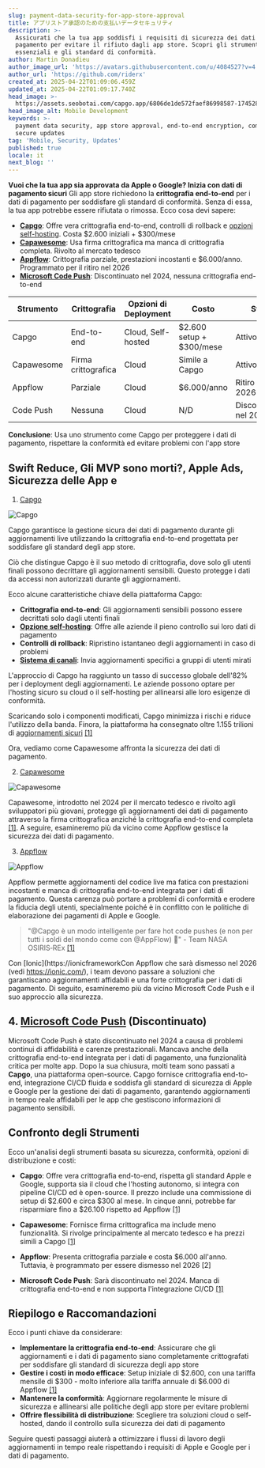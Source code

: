 ```yaml
---
slug: payment-data-security-for-app-store-approval
title: アプリストア承認のための支払いデータセキュリティ
description: >-
  Assicurati che la tua app soddisfi i requisiti di sicurezza dei dati di
  pagamento per evitare il rifiuto dagli app store. Scopri gli strumenti
  essenziali e gli standard di conformità.
author: Martin Donadieu
author_image_url: 'https://avatars.githubusercontent.com/u/4084527?v=4'
author_url: 'https://github.com/riderx'
created_at: 2025-04-22T01:09:06.459Z
updated_at: 2025-04-22T01:09:17.740Z
head_image: >-
  https://assets.seobotai.com/capgo.app/6806de1de572faef86998587-1745284157740.jpg
head_image_alt: Mobile Development
keywords: >-
  payment data security, app store approval, end-to-end encryption, compliance,
  secure updates
tag: 'Mobile, Security, Updates'
published: true
locale: it
next_blog: ''
---
```


**Vuoi che la tua app sia approvata da Apple o Google? Inizia con dati di pagamento sicuri** Gli app store richiedono la **crittografia end-to-end** per i dati di pagamento per soddisfare gli standard di conformità. Senza di essa, la tua app potrebbe essere rifiutata o rimossa. Ecco cosa devi sapere:

-   **[Capgo](https://capgoapp/)**: Offre vera crittografia end-to-end, controlli di rollback e [opzioni self-hosting](https://capgoapp/blog/self-hosted-capgo/). Costa $2.600 iniziali + $300/mese
-   **[Capawesome](https://capawesomeio/)**: Usa firma crittografica ma manca di crittografia completa. Rivolto al mercato tedesco
-   **[Appflow](https://ionicio/appflow/live-updates)**: Crittografia parziale, prestazioni incostanti e $6.000/anno. Programmato per il ritiro nel 2026
-   **[Microsoft Code Push](https://wwwredditcom/r/reactnative/comments/1dsorxn/end_of_appcenter_x_codepush_for_2025_march/)**: Discontinuato nel 2024, nessuna crittografia end-to-end

| **Strumento** | **Crittografia** | **Opzioni di Deployment** | **Costo** | **Stato** |
| --- | --- | --- | --- | --- |
| Capgo | End-to-end | Cloud, Self-hosted | $2.600 setup + $300/mese | Attivo |
| Capawesome | Firma crittografica | Cloud | Simile a Capgo | Attivo |
| Appflow | Parziale | Cloud | $6.000/anno | Ritiro nel 2026 |
| Code Push | Nessuna | Cloud | N/D | Discontinuato nel 2024 |

**Conclusione**: Usa uno strumento come Capgo per proteggere i dati di pagamento, rispettare la conformità ed evitare problemi con l'app store

## Swift Reduce, Gli MVP sono morti?, Apple Ads, Sicurezza delle App e

<Steps>

1. [Capgo](https://capgoapp/)

![Capgo](https://assetsseobotaicom/capgoapp/6806de1de572faef86998587/3963f7973abbc5791f2fae6e45924907jpg)

Capgo garantisce la gestione sicura dei dati di pagamento durante gli aggiornamenti live utilizzando la crittografia end-to-end progettata per soddisfare gli standard degli app store.

Ciò che distingue Capgo è il suo metodo di crittografia, dove solo gli utenti finali possono decrittare gli aggiornamenti sensibili. Questo protegge i dati da accessi non autorizzati durante gli aggiornamenti.

Ecco alcune caratteristiche chiave della piattaforma Capgo:

-   **Crittografia end-to-end**: Gli aggiornamenti sensibili possono essere decrittati solo dagli utenti finali
-   **[Opzione self-hosting](https://capgoapp/blog/self-hosted-capgo/)**: Offre alle aziende il pieno controllo sui loro dati di pagamento
-   **Controlli di rollback**: Ripristino istantaneo degli aggiornamenti in caso di problemi
-   **[Sistema di canali](https://capgoapp/docs/plugin/cloud-mode/channel-system/)**: Invia aggiornamenti specifici a gruppi di utenti mirati

L'approccio di Capgo ha raggiunto un tasso di successo globale dell'82% per i deployment degli aggiornamenti. Le aziende possono optare per l'hosting sicuro su cloud o il self-hosting per allinearsi alle loro esigenze di conformità.

Scaricando solo i componenti modificati, Capgo minimizza i rischi e riduce l'utilizzo della banda. Finora, la piattaforma ha consegnato oltre 1.155 trilioni di [aggiornamenti sicuri](https://capgoapp/docs/plugin/cloud-mode/hybrid-update/) [\[1\]](https://capgoapp/)

Ora, vediamo come Capawesome affronta la sicurezza dei dati di pagamento.

2. [Capawesome](https://capawesomeio/)

![Capawesome](https://assetsseobotaicom/capgoapp/6806de1de572faef86998587/04d155e1ac5e3041660c0e8da59e2e54jpg)

Capawesome, introdotto nel 2024 per il mercato tedesco e rivolto agli sviluppatori più giovani, protegge gli aggiornamenti dei dati di pagamento attraverso la firma crittografica anziché la crittografia end-to-end completa [\[1\]](https://capgoapp/). A seguire, esamineremo più da vicino come Appflow gestisce la sicurezza dei dati di pagamento.

3. [Appflow](https://ionicio/appflow/live-updates)

![Appflow](https://assetsseobotaicom/capgoapp/6806de1de572faef86998587/f6bc7b408415ab449b606f457e137ee1jpg)

Appflow permette aggiornamenti del codice live ma fatica con prestazioni incostanti e manca di crittografia end-to-end integrata per i dati di pagamento. Questa carenza può portare a problemi di conformità e erodere la fiducia degli utenti, specialmente poiché è in conflitto con le politiche di elaborazione dei pagamenti di Apple e Google.

> "@Capgo è un modo intelligente per fare hot code pushes (e non per tutti i soldi del mondo come con @AppFlow) 🙂" - Team NASA OSIRIS‑REx [\[1\]](https://capgoapp/)

Con [Ionic](https://ionicframeworkCon Appflow che sarà dismesso nel 2026 (vedi https://ionic.com/), i team devono passare a soluzioni che garantiscano aggiornamenti affidabili e una forte crittografia per i dati di pagamento. Di seguito, esamineremo più da vicino Microsoft Code Push e il suo approccio alla sicurezza.

## 4. [Microsoft Code Push](https://wwwredditcom/r/reactnative/comments/1dsorxn/end_of_appcenter_x_codepush_for_2025_march/) (Discontinuato)

Microsoft Code Push è stato discontinuato nel 2024 a causa di problemi continui di affidabilità e carenze prestazionali. Mancava anche della crittografia end-to-end integrata per i dati di pagamento, una funzionalità critica per molte app. Dopo la sua chiusura, molti team sono passati a **Capgo**, una piattaforma open-source. Capgo fornisce crittografia end-to-end, integrazione CI/CD fluida e soddisfa gli standard di sicurezza di Apple e Google per la gestione dei dati di pagamento, garantendo aggiornamenti in tempo reale affidabili per le app che gestiscono informazioni di pagamento sensibili.

## Confronto degli Strumenti

Ecco un'analisi degli strumenti basata su sicurezza, conformità, opzioni di distribuzione e costi:

- **Capgo**: Offre vera crittografia end-to-end, rispetta gli standard Apple e Google, supporta sia il cloud che l'hosting autonomo, si integra con pipeline CI/CD ed è open-source. Il prezzo include una commissione di setup di $2.600 e circa $300 al mese. In cinque anni, potrebbe far risparmiare fino a $26.100 rispetto ad Appflow [\[1\]](https://capgoapp/)

- **Capawesome**: Fornisce firma crittografica ma include meno funzionalità. Si rivolge principalmente al mercato tedesco e ha prezzi simili a Capgo [\[1\]](https://capgoapp/)

- **Appflow**: Presenta crittografia parziale e costa $6.000 all'anno. Tuttavia, è programmato per essere dismesso nel 2026 \[2\]

- **Microsoft Code Push**: Sarà discontinuato nel 2024. Manca di crittografia end-to-end e non supporta l'integrazione CI/CD [\[1\]](https://capgoapp/)

## Riepilogo e Raccomandazioni

Ecco i punti chiave da considerare:

- **Implementare la crittografia end-to-end**: Assicurare che gli aggiornamenti e i dati di pagamento siano completamente crittografati per soddisfare gli standard di sicurezza degli app store
- **Gestire i costi in modo efficace**: Setup iniziale di $2.600, con una tariffa mensile di $300 - molto inferiore alla tariffa annuale di $6.000 di Appflow [\[1\]](https://capgoapp/)
- **Mantenere la conformità**: Aggiornare regolarmente le misure di sicurezza e allinearsi alle politiche degli app store per evitare problemi
- **Offrire flessibilità di distribuzione**: Scegliere tra soluzioni cloud o self-hosted, dando il controllo sulla sicurezza dei dati di pagamento

Seguire questi passaggi aiuterà a ottimizzare i flussi di lavoro degli aggiornamenti in tempo reale rispettando i requisiti di Apple e Google per i dati di pagamento.